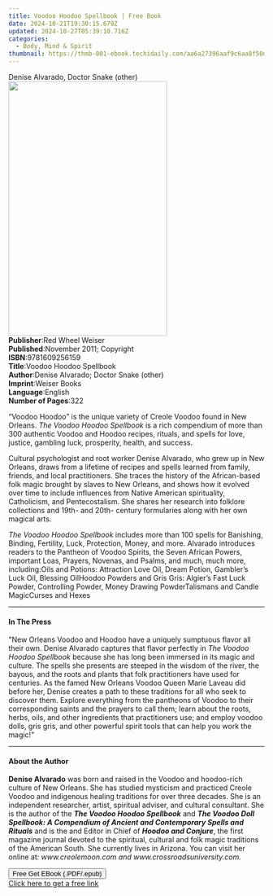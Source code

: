 ```yaml
---
title: Voodoo Hoodoo Spellbook | Free Book
date: 2024-10-21T19:30:15.679Z
updated: 2024-10-27T05:39:10.716Z
categories:
  - Body, Mind & Spirit
thumbnail: https://thmb-001-ebook.techidaily.com/aa6a27396aaf9c6aa8f50d95046c2f8c1382035eb9cc27847dfc94831739de2d.jpg
---
```

<main id="book-container">
  <div class="flex flex-col">
    <div class="book-brief flex-1 py-6 px-4 sm:p-6 md:py-10 md:px-8">
      <!-- brief-->
      <div class="book-brief-main">Denise Alvarado, Doctor Snake (other)</div>
    </div>
    <div
      class="book-meta-info flex-1 grid gap-4 col-start-1 col-end-3 row-start-1 sm:mb-6 sm:grid-cols-4 lg:gap-6 lg:col-start-2 lg:row-end-6 lg:row-span-6 lg:mb-0"
    >
      <div
        class="book-meta-info-left place-content-center mt-4 p-4 text-sm leading-6 col-start-2 col-span-2 dark:text-slate-400"
      >
        <img
          class="w-full h-500 object-cover rounded-lg sm:h-255 sm:col-span-2 lg:col-span-full"
          src="https://img-001-ebook.techidaily.com/4c98c26ed0e185742b1861408037455459e8f3437243b35140b8f345f3507d55.jpg"
          alt=""
          width="312"
          height="500"
        />
      </div>
      <div
        class="book-meta-info-right mt-2 col-start-1 row-start-2 col-span-3 self-center"
      >
        <!-- meta data  -->
        <div class="flex flex-col px-4 md:px-8">
          <div class="flex-1">
            <strong>Publisher</strong>:<span class="px-2"
              >Red Wheel Weiser</span
            >
          </div>
          <div class="flex-1">
            <strong>Published</strong>:<span class="px-2"
              >November 2011; Copyright</span
            >
          </div>
          <div class="flex-1">
            <strong>ISBN</strong>:<span class="px-2">9781609256159</span>
          </div>
          <div class="flex-1">
            <strong>Title</strong>:<span class="px-2"
              >Voodoo Hoodoo Spellbook</span
            >
          </div>
          <div class="flex-1">
            <strong>Author</strong>:<span class="px-2"
              >Denise Alvarado; Doctor Snake (other)</span
            >
          </div>
          <div class="flex-1">
            <strong>Imprint</strong>:<span class="px-2">Weiser Books</span>
          </div>
          <div class="flex-1">
            <strong>Language</strong>:<span class="px-2">English</span>
          </div>
          <div class="flex-1">
            <strong>Number of Pages</strong>:<span class="px-2">322</span>
          </div>
        </div>
      </div>
    </div>
    <div class="book-description flex-1 py-6 px-4 sm:p-6 md:py-10 md:px-8">
      <div class="book-description-main">
        <div accordion-content="" id="description">
          <p>
            “Voodoo Hoodoo” is the unique variety of Creole Voodoo found in New
            Orleans. <i>The Voodoo Hoodoo Spellbook</i> is a rich compendium of
            more than 300 authentic Voodoo and Hoodoo recipes, rituals, and
            spells for love, justice, gambling luck, prosperity, health, and
            success.
          </p>
          <p>
            Cultural psychologist and root worker Denise Alvarado, who grew up
            in New Orleans, draws from a lifetime of recipes and spells learned
            from family, friends, and local practitioners. She traces the
            history of the African-based folk magic brought by slaves to New
            Orleans, and shows how it evolved over time to include influences
            from Native American spirituality, Catholicism, and Pentecostalism.
            She shares her research into folklore collections and 19th- and
            20th- century formularies along with her own magical arts.
          </p>
          <p>
            <i>The Voodoo Hoodoo Spellbook</i> includes more than 100 spells for
            Banishing, Binding, Fertility, Luck, Protection, Money, and more.
            Alvarado introduces readers to the Pantheon of Voodoo Spirits, the
            Seven African Powers, important Loas, Prayers, Novenas, and Psalms,
            and much, much more, including:Oils and Potions: Attraction Love
            Oil, Dream Potion, Gambler’s Luck Oil, Blessing OilHoodoo Powders
            and Gris Gris: Algier’s Fast Luck Powder, Controlling Powder, Money
            Drawing PowderTalismans and Candle MagicCurses and Hexes
          </p>
        </div>
        <div class="accordion-fader"></div>
      </div>
    </div>
    <div class="book-excerpts flex-1 py-6 px-4 sm:p-6 md:py-10 md:px-8">
      <!-- excerpts-->
      <div class="book-excerpts-main">
        <hr />
        <h4 class="placeholder placeholder-heading">
          <span>In The Press</span>
        </h4>
        <p>
          "New Orleans Voodoo and Hoodoo have a uniquely sumptuous flavor all
          their own. Denise Alvarado captures that flavor perfectly in
          <i>The Voodoo Hoodoo Spellbook</i> because she has long been immersed
          in its magic and culture. The spells she presents are steeped in the
          wisdom of the river, the bayous, and the roots and plants that folk
          practitioners have used for centuries. As the famed New Orleans Voodoo
          Queen Marie Laveau did before her, Denise creates a path to these
          traditions for all who seek to discover them. Explore everything from
          the pantheons of Voodoo to their corresponding saints and the prayers
          to call them; learn about the roots, herbs, oils, and other
          ingredients that practitioners use; and employ voodoo dolls, gris
          gris, and other powerful spirit tools that can help you work the
          magic!"
        </p>
      </div>
    </div>
    <div class="book-about-author flex-1 py-6 px-4 sm:p-6 md:py-10 md:px-8">
      <!-- about author-->
      <div class="book-main-author-main">
        <hr />
        <h4 class="placeholder placeholder-heading">
          <span>About the Author</span>
        </h4>
        <p>
          <b>Denise Alvarado</b>&nbsp;was born and raised in the Voodoo and
          hoodoo-rich culture of New Orleans. She has studied mysticism and
          practiced Creole Voodoo and indigenous healing traditions for over
          three decades. She is an independent researcher, artist, spiritual
          adviser, and cultural consultant. She is the author of the&nbsp;<b
            ><i>The Voodoo Hoodoo Spellbook</i></b
          >&nbsp;and&nbsp;<i
            ><b
              >The Voodoo Doll Spellbook: A Compendium of Ancient and
              Contemporary Spells and Rituals</b
            ></i
          >&nbsp;and is the and Editor in Chief of&nbsp;<b
            ><i>Hoodoo and Conjure</i></b
          >, the first magazine journal devoted to the spiritual, cultural and
          folk magic traditions of the American South. She currently lives in
          Arizona. You can visit her online at<i
            >:&nbsp;<span>www.creolemoon.com</span>&nbsp;and&nbsp;<span>www.crossroadsuniversity.com</span>.</i
          >
        </p>
      </div>
    </div>
    <div class="book-free-get flex-1 py-6 px-4 sm:p-6 md:py-10 md:px-8">
      <button
        id="btn-free-get"
        class="bg-blue-500 hover:bg-blue-700 text-white font-bold py-2 px-4 rounded"
      >
        Free Get EBook (.PDF/.epub)
      </button>
      <div id="countdown-display" class="px-2 text-lg mt-2"></div>
      <a
        id="free-link"
        class="hidden bg-blue-500 hover:bg-blue-700 text-white font-bold py-2 px-4 rounded"
        href="https://www.ebooks.com/en-us/book/1144830/voodoo-hoodoo-spellbook/denise-alvarado/"
        target="_blank"
        >Click here to get a free link</a
      >
    </div>
    <script>
      let countdownTime = 0;
      let countdownInterval = null;
      document
        .getElementById('btn-free-get')
        .addEventListener('click', startCountdown);
      function startCountdown() {
        countdownTime = new Date().getTime() + 60000 * 3;
        countdownInterval = setInterval(updateCountdown, 1000);
        document.getElementById('btn-free-get').disabled = true;
        document
          .getElementById('btn-free-get')
          .classList.add('bg-gray-500', 'cursor-not-allowed');
      }
      function updateCountdown() {
        let currentTime = new Date().getTime();
        let timeLeft = countdownTime - currentTime;
        let secondsLeft = Math.floor(timeLeft / 1000);
        document.getElementById('countdown-display').innerHTML =
          `Remaining time: ${secondsLeft} seconds.`;
        if (secondsLeft <= 0) {
          clearInterval(countdownInterval);
          document.getElementById('btn-free-get').classList.add('hidden');
          document.getElementById('free-link').classList.remove('hidden');
          document.getElementById('countdown-display').innerHTML = '';
        }
      }
    </script>
  </div>
</main>

<ins class="adsbygoogle"
      style="display:block"
      data-ad-client="ca-pub-7571918770474297"
      data-ad-slot="8358498916"
      data-ad-format="auto"
      data-full-width-responsive="true"></ins>
    